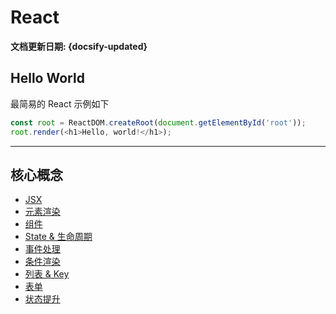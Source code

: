 # React<!-- {docsify-ignore} -->

**文档更新日期: {docsify-updated}**

## Hello World

最简易的 React 示例如下

```js
const root = ReactDOM.createRoot(document.getElementById('root'));
root.render(<h1>Hello, world!</h1>);
```

---

## 核心概念

- [JSX](zh-cn/browser-side/react/01-jsx)
- [元素渲染](zh-cn/browser-side/react/02-元素渲染)
- [组件](zh-cn/browser-side/react/03-组件)
- [State & 生命周期](zh-cn/browser-side/react/04-state&生命周期)
- [事件处理](zh-cn/browser-side/react/05-事件处理)
- [条件渲染](zh-cn/browser-side/react/06-条件渲染)
- [列表 & Key](zh-cn/browser-side/react/07-列表&Key)
- [表单](zh-cn/browser-side/react/08-表单)
- [状态提升](zh-cn/browser-side/react/09-状态提升)
